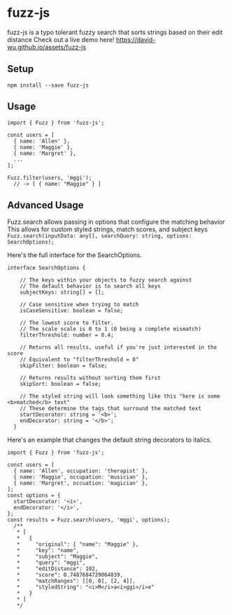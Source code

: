 # fuzz-js
fuzz-js is a typo tolerant fuzzy search that sorts strings based on their edit distance
Check out a live demo here!
https://david-wu.github.io/assets/fuzz-js

## Setup
 `npm install --save fuzz-js`

## Usage
```
import { Fuzz } from 'fuzz-js';

const users = [
  { name: 'Allen' },
  { name: 'Maggie' },
  { name: 'Margret' },
  ...
];

Fuzz.filter(users, 'mggi');
  // -> [ { name: "Maggie" } ]

```

## Advanced Usage
Fuzz.search allows passing in options that configure the matching behavior
This allows for custom styled strings, match scores, and subject keys
`Fuzz.search(inputData: any[], searchQuery: string, options: SearchOptions);`

Here's the full interface for the SearchOptions.
```
interface SearchOptions {

    // The keys within your objects to fuzzy search against
    // The default behavior is to search all keys
    subjectKeys: string[] = [];

    // Case sensitive when trying to match
    isCaseSensitive: boolean = false;

    // The lowest score to filter.
    // The scale scale is 0 to 1 (0 being a complete mismatch)
    filterThreshold: number = 0.4;

    // Returns all results, useful if you're just interested in the score
    // Equivalent to "filterThreshold = 0"
    skipFilter: boolean = false;

    // Returns results without sorting them first
    skipSort: boolean = false;

    // The styled string will look something like this "here is some <b>matched</b> text"
    // These determine the tags that surround the matched text
    startDecorator: string = '<b>';
    endDecorator: string = '</b>';
  }
```

Here's an example that changes the default string decorators to italics.
```
import { Fuzz } from 'fuzz-js';

const users = [
  { name: 'Allen', occupation: 'therapist' },
  { name: 'Maggie', occupation: 'musician' },
  { name: 'Margret', occuation: 'magician' },
];
const options = {
  startDecorator: '<i>',
  endDecorator: '</i>',
};
const results = Fuzz.search(users, 'mggi', options);
  /**
   * [
   *   {
   *     "original": { "name": "Maggie" },
   *     "key": "name",
   *     "subject": "Maggie",
   *     "query": "mggi",
   *     "editDistance": 102,
   *     "score": 0.7487684729064039,
   *     "matchRanges": [[0, 0], [2, 4]],
   *     "styledString": "<i>M</i>a<i>ggi</i>e"
   *   }
   * ]
   */
```

